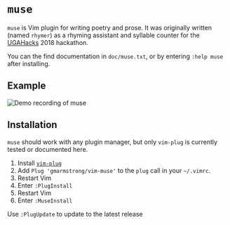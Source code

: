 # `muse`

`muse` is Vim plugin for writing poetry and prose. It was originally written
(named `rhymer`) as a rhyming assistant and syllable counter for the
[UGAHacks](http://ugahacks.com/) 2018 hackathon.

You can the find documentation in `doc/muse.txt`, or by entering `:help muse`
after installing.

## Example

![Demo recording of muse](https://i.imgur.com/eAKCKSR.gif)

## Installation

`muse` should work with any plugin manager, but only `vim-plug` is currently
tested or documented here.

1. Install [`vim-plug`](https://github.com/junegunn/vim-plug)
2. Add `Plug 'gmarmstrong/vim-muse'` to the `plug` call in your `~/.vimrc`.
3. Restart Vim
4. Enter `:PlugInstall`
5. Restart Vim
5. Enter `:MuseInstall`

Use `:PlugUpdate` to update to the latest release
